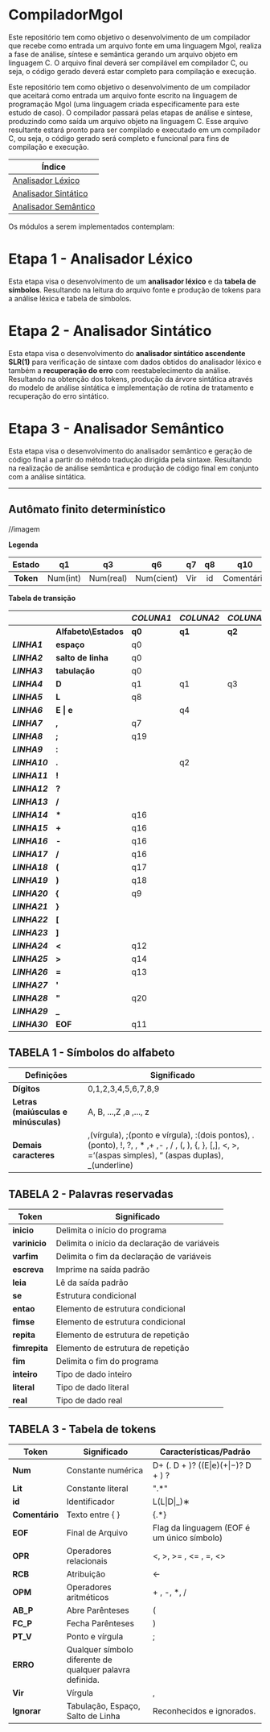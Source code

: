 # CompiladorMgol
Este repositório tem como objetivo o desenvolvimento de um compilador que recebe como entrada um arquivo fonte em uma linguagem Mgol, realiza a fase de análise, síntese e semântica gerando um arquivo objeto em linguagem C. O arquivo final deverá ser compilável em compilador C, ou seja, o código gerado deverá estar completo para compilação e execução.

Este repositório tem como objetivo o desenvolvimento de um compilador que aceitará como entrada um arquivo fonte escrito na linguagem de programação Mgol (uma linguagem criada especificamente para este estudo de caso). O compilador passará pelas etapas de análise e síntese, produzindo como saída um arquivo objeto na linguagem C. Esse arquivo resultante estará pronto para ser compilado e executado em um compilador C, ou seja, o código gerado será completo e funcional para fins de compilação e execução.

| Índice                                                                 |
|------------------------------------------------------------------------|
| [Analisador Léxico](../master/Analisador/analisadorLexico.cs)          |
| [Analisador Sintático](../master/Analisador/analisadorLexico.cs)       |
| [Analisador Semântico](../master/Analisador/analisadorLexico.cs)       |


Os módulos a serem implementados contemplam:

# Etapa 1 - Analisador Léxico

Esta etapa visa o desenvolvimento de um **analisador léxico** e da **tabela de símbolos**. Resultando na leitura do arquivo fonte e produção de tokens para a análise léxica e tabela de símbolos.

# Etapa 2 - Analisador Sintático

Esta etapa visa o desenvolvimento do **analisador sintático ascendente** **SLR(1)** para verificação de sintaxe com dados obtidos do analisador léxico e também a **recuperação do erro** com reestabelecimento da análise. Resultando na obtenção dos tokens, produção da árvore sintática através do modelo de análise sintática e implementação de rotina de tratamento e recuperação do erro sintático.

# Etapa 3 - Analisador Semântico

Esta etapa visa o desenvolvimento do analisador semântico e geração de
código final a partir do método tradução dirigida pela sintaxe. Resultando na realização de análise semântica e produção de código final em conjunto com a análise sintática.


---


## Autômato finito determinístico

//imagem

**Legenda**

| **Estado** |    q1    |     q3    |     q6     |  q7 | q8 |     q10    | q11 | q12 | q13 | q14 | q15 |  q17 |  q18 |  q19 | q21 |
|:----------:|:--------:|:---------:|:----------:|:---:|:--:|:----------:|:---:|:---:|:---:|:---:|:---:|:----:|:----:|:----:|:---:|
| **Token**  | Num(int) | Num(real) | Num(cient) | Vir | id | Comentário | EOF | OPR | OPR | OPR | RCB | AB_P | FC_P | PT_V | Lit |

**Tabela de transição**

|               |                    | _COLUNA1_ | _COLUNA2_ | _COLUNA3_ | _COLUNA4_ | _COLUNA5_ | _COLUNA6_ | _COLUNA7_ | _COLUNA8_ | _COLUNA9_ | _COLUNA10_ | _COLUNA11_ | _COLUNA12_ | _COLUNA13_ | _COLUNA14_ | _COLUNA15_ | _COLUNA16_ | _COLUNA17_ | _COLUNA18_ | _COLUNA19_ | _COLUNA20_ | _COLUNA21_ | _COLUNA22_ |
|---------------|--------------------|-----------|-----------|-----------|-----------|-----------|-----------|-----------|-----------|-----------|------------|------------|------------|------------|------------|------------|------------|------------|------------|------------|------------|------------|------------|
|               | **Alfabeto\Estados**   |   **q0**  |   **q1**  |   **q2**  |   **q3**  |   **q4**  |   **q5**  |   **q6**  |   **q7**  |   **q8**  |   **q9**   |   **q10**  |   **q11**  |   **q12**  |   **q13**  |   **q14**  |   **q15**  |   **q16**  |   **q17**  |   **q18**  |   **q19**  |   **q20**  |   **q21**  |
| **_LINHA1_**  | **espaço**         | q0        |           |           |           |           |           |           |           |           | q9         |            |            |            |            |            |            |            |            |            |            | q20        |            |
| **_LINHA2_**  | **salto de linha** | q0        |           |           |           |           |           |           |           |           | q9         |            |            |            |            |            |            |            |            |            |            | q20        |            |
| **_LINHA3_**  | **tabulação**      | q0        |           |           |           |           |           |           |           |           | q9         |            |            |            |            |            |            |            |            |            |            | q20        |            |
| **_LINHA4_**  | **D**              | q1        | q1        | q3        | q3        | q6        | q6        | q6        |           | q8        | q9         |            |            |            |            |            |            |            |            |            |            | q20        |            |
| **_LINHA5_**  | **L**              | q8        |           |           |           |           |           |           |           | q8        | q9         |            |            |            |            |            |            |            |            |            |            | q20        |            |
| **_LINHA6_**  | **E \| e**         |           | q4        |           | q4        |           |           |           |           |           | q9         |            |            |            |            |            |            |            |            |            |            | q20        |            |
| **_LINHA7_**  | **,**              | q7        |           |           |           |           |           |           |           |           | q9         |            |            |            |            |            |            |            |            |            |            | q20        |            |
| **_LINHA8_**  | **;**              | q19       |           |           |           |           |           |           |           |           | q9         |            |            |            |            |            |            |            |            |            |            | q20        |            |
| **_LINHA9_**  | **:**              |           |           |           |           |           |           |           |           |           |            |            |            |            |            |            |            |            |            |            |            |            |            |
| **_LINHA10_** | **.**              |           | q2        |           |           |           |           |           |           |           | q9         |            |            |            |            |            |            |            |            |            |            | q20        |            |
| **_LINHA11_** | **!**              |           |           |           |           |           |           |           |           |           |            |            |            |            |            |            |            |            |            |            |            |            |            |
| **_LINHA12_** | **?**              |           |           |           |           |           |           |           |           |           |            |            |            |            |            |            |            |            |            |            |            |            |            |
| **_LINHA13_** | __/__              |           |           |           |           |           |           |           |           |           |            |            |            |            |            |            |            |            |            |            |            |            |            |
| **_LINHA14_** | __*__              | q16       |           |           |           |           |           |           |           |           | q9         |            |            |            |            |            |            |            |            |            |            | q20        |            |
| **_LINHA15_** | **+**              | q16       |           |           |           | q5        |           |           |           |           | q9         |            |            |            |            |            |            |            |            |            |            | q20        |            |
| **_LINHA16_** | **-**              | q16       |           |           |           | q5        |           |           |           |           | q9         |            |            | q15        |            |            |            |            |            |            |            | q20        |            |
| **_LINHA17_** | **/**              | q16       |           |           |           |           |           |           |           |           | q9         |            |            |            |            |            |            |            |            |            |            | q20        |            |
| **_LINHA18_** | **(**              | q17       |           |           |           |           |           |           |           |           | q9         |            |            |            |            |            |            |            |            |            |            | q20        |            |
| **_LINHA19_** | **)**              | q18       |           |           |           |           |           |           |           |           | q9         |            |            |            |            |            |            |            |            |            |            | q20        |            |
| **_LINHA20_** | **{**              | q9        |           |           |           |           |           |           |           |           | q9         |            |            |            |            |            |            |            |            |            |            | q20        |            |
| **_LINHA21_** | **}**              |           |           |           |           |           |           |           |           |           | q10        |            |            |            |            |            |            |            |            |            |            | q20        |            |
| **_LINHA22_** | **[**              |           |           |           |           |           |           |           |           |           |            |            |            |            |            |            |            |            |            |            |            |            |            |
| **_LINHA23_** | **]**              |           |           |           |           |           |           |           |           |           |            |            |            |            |            |            |            |            |            |            |            |            |            |
| **_LINHA24_** | **<**              | q12       |           |           |           |           |           |           |           |           | q9         |            |            |            |            |            |            |            |            |            |            | q20        |            |
| **_LINHA25_** | **>**              | q14       |           |           |           |           |           |           |           |           | q9         |            |            | q13        |            |            |            |            |            |            |            | q20        |            |
| **_LINHA26_** | **=**              | q13       |           |           |           |           |           |           |           |           | q9         |            |            | q13        |            | q13        |            |            |            |            |            | q20        |            |
| **_LINHA27_** | **'**              |           |           |           |           |           |           |           |           |           |            |            |            |            |            |            |            |            |            |            |            |            |            |
| **_LINHA28_** | **"**              | q20       |           |           |           |           |           |           |           |           | q9         |            |            |            |            |            |            |            |            |            |            | q21        |            |
| **_LINHA29_** | **_**              |           |           |           |           |           |           |           |           | q8        | q9         |            |            |            |            |            |            |            |            |            |            | q20        |            |
| **_LINHA30_** | **EOF**            | q11       |           |           |           |           |           |           |           |           | q9         |            |            |            |            |            |            |            |            |            |            | q20        |            |

## TABELA 1 - Símbolos do alfabeto

| **Definições**                       | **Significado**                                                                                                                                              |
|--------------------------------------|--------------------------------------------------------------------------------------------------------------------------------------------------------------|
| **Dígitos**                          | 0,1,2,3,4,5,6,7,8,9                                                                                                                                        |
| **Letras (maiúsculas e minúsculas)** | A, B, ...,Z ,a ,..., z                                                                                                                                     |
| **Demais caracteres**                |  ,(vírgula), ;(ponto e vírgula), :(dois pontos), .(ponto), !, ?, \, * ,+ ,- , / , (, ), {, }, [,], <, >, =‘(aspas simples), “ (aspas duplas), _(underline) |

## TABELA 2 - Palavras reservadas
  
| Token     | Significado                                  |
|-----------|----------------------------------------------|
| **inicio**    | Delimita o início do programa                |
| **varinicio** | Delimita o início da declaração de variáveis |
| **varfim**    | Delimita o fim da declaração de variáveis    |
| **escreva**   | Imprime na saída padrão                      |
| **leia**      | Lê da saída padrão                           |
| **se**        | Estrutura condicional                        |
| **entao**     | Elemento de estrutura condicional            |
| **fimse**     | Elemento de estrutura condicional            |
| **repita**    | Elemento de estrutura de repetição           |
| **fimrepita** | Elemento de estrutura de repetição           |
| **fim**       | Delimita o fim do programa                   |
| **inteiro**   | Tipo de dado inteiro                         |
| **literal**   | Tipo de dado literal                         |
| **real**      | Tipo de dado real                            |

## TABELA 3 - Tabela de tokens

| **Token**      | **Significado**                                          | **Características/Padrão**                 |
|----------------|----------------------------------------------------------|--------------------------------------------|
| **Num**        | Constante numérica                                       | D+ (\. D + )? ((E\|e)(+\|−)? D + ) ?       |
| **Lit**        | Constante literal                                        | ".*"                                       |
| **id**         | Identificador                                            | L(L\|D\|_)∗                                |
| **Comentário** | Texto entre { }                                           | {.*}                                       |
| **EOF**        | Final de Arquivo                                         | Flag da linguagem (EOF é um único símbolo) |
| **OPR**        | Operadores relacionais                                   | <, >, >= , <= , =, <>                      |
| **RCB**        | Atribuição                                               | <-                                         |
| **OPM**        | Operadores aritméticos                                   | + , -, *, /                                |
| **AB_P**       | Abre Parênteses                                          | (                                          |
| **FC_P**       | Fecha Parênteses                                         | )                                          |
| **PT_V**       | Ponto e vírgula                                          | ;                                          |
| **ERRO**       | Qualquer símbolo diferente de qualquer palavra definida. |                                            |
| **Vir**        | Vírgula                                                  | ,                                          |
| **Ignorar**    | Tabulação, Espaço, Salto de Linha                        | Reconhecidos e ignorados.                  |
